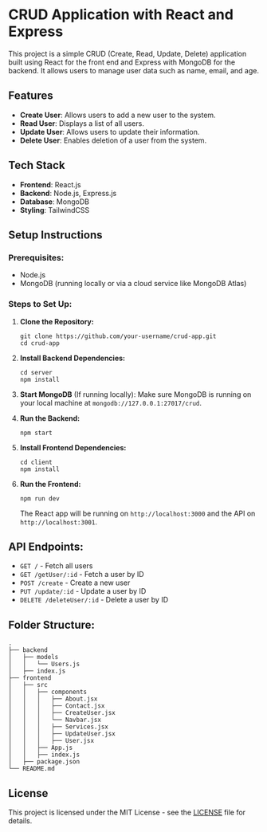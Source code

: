 
# CRUD Application with React and Express

This project is a simple CRUD (Create, Read, Update, Delete) application built using React for the front end and Express with MongoDB for the backend. It allows users to manage user data such as name, email, and age.

## Features
- **Create User**: Allows users to add a new user to the system.
- **Read User**: Displays a list of all users.
- **Update User**: Allows users to update their information.
- **Delete User**: Enables deletion of a user from the system.

## Tech Stack
- **Frontend**: React.js
- **Backend**: Node.js, Express.js
- **Database**: MongoDB
- **Styling**: TailwindCSS

## Setup Instructions

### Prerequisites:
- Node.js
- MongoDB (running locally or via a cloud service like MongoDB Atlas)

### Steps to Set Up:

1. **Clone the Repository:**
   ```
   git clone https://github.com/your-username/crud-app.git
   cd crud-app
   ```

2. **Install Backend Dependencies:**
   ```
   cd server
   npm install
   ```

3. **Start MongoDB** (If running locally):
   Make sure MongoDB is running on your local machine at `mongodb://127.0.0.1:27017/crud`.

4. **Run the Backend:**
   ```
   npm start
   ```

5. **Install Frontend Dependencies:**
   ```
   cd client
   npm install
   ```

6. **Run the Frontend:**
   ```
   npm run dev
   ```

   The React app will be running on `http://localhost:3000` and the API on `http://localhost:3001`.

## API Endpoints:

- `GET /` - Fetch all users
- `GET /getUser/:id` - Fetch a user by ID
- `POST /create` - Create a new user
- `PUT /update/:id` - Update a user by ID
- `DELETE /deleteUser/:id` - Delete a user by ID

## Folder Structure:
```
.
├── backend
│   ├── models
│   │   └── Users.js
│   ├── index.js
├── frontend
│   ├── src
│   │   ├── components
│   │   │   ├── About.jsx
│   │   │   ├── Contact.jsx
│   │   │   ├── CreateUser.jsx
│   │   │   └── Navbar.jsx
│   │   │   ├── Services.jsx
│   │   │   ├── UpdateUser.jsx
│   │   │   ├── User.jsx
│   │   ├── App.js
│   │   ├── index.js
│   ├── package.json
└── README.md
```

## License
This project is licensed under the MIT License - see the [LICENSE](LICENSE) file for details.

